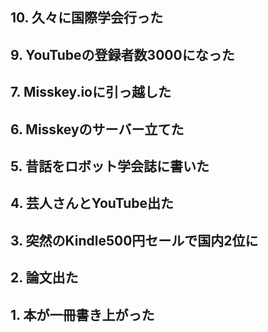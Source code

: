 ## 10. 久々に国際学会行った

## 9. YouTubeの登録者数3000になった

## 7. Misskey.ioに引っ越した

## 6. Misskeyのサーバー立てた

## 5. 昔話をロボット学会誌に書いた

## 4. 芸人さんとYouTube出た

## 3. 突然のKindle500円セールで国内2位に

## 2. 論文出た

## 1. 本が一冊書き上がった


